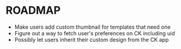 # ROADMAP

- Make users add custom thumbnail for templates that need one
- Figure out a way to fetch user's preferences on CK including uid
- Possibly let users inherit their custom design from the CK app
